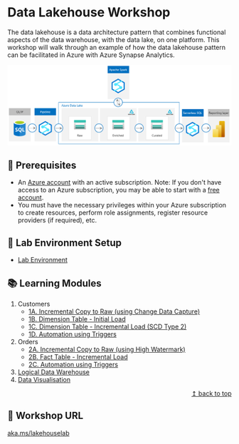 # Data Lakehouse Workshop

The data lakehouse is a data architecture pattern that combines functional aspects of the data warehouse, with the data lake, on one platform. This workshop will walk through an example of how the data lakehouse pattern can be facilitated in Azure with Azure Synapse Analytics.

![Data Lakehouse with Azure Synapse Analytics](./images/readme/001.png)

## :thinking: Prerequisites

* An [Azure account](https://azure.microsoft.com/en-us/free/) with an active subscription. Note: If you don't have access to an Azure subscription, you may be able to start with a [free account](https://www.azure.com/free).
* You must have the necessary privileges within your Azure subscription to create resources, perform role assignments, register resource providers (if required), etc.

## :test_tube: Lab Environment Setup
* [Lab Environment](./modules/module00.md)

## :books: Learning Modules

1. Customers
    * [1A. Incremental Copy to Raw (using Change Data Capture)](./modules/module01a.md)
    * [1B. Dimension Table - Initial Load](./modules/module01b.md)
    * [1C. Dimension Table - Incremental Load (SCD Type 2)](./modules/module01c.md)
    * [1D. Automation using Triggers](./modules/module01d.md)
2. Orders
    * [2A. Incremental Copy to Raw (using High Watermark)](./modules/module02a.md)
    * [2B. Fact Table - Incremental Load](./modules/module02b.md)
    * [2C. Automation using Triggers](./modules/module02c.md)
3. [Logical Data Warehouse](./modules/module03.md)
4. [Data Visualisation](./modules/module04.md)

<div align="right"><a href="#data-lakehouse-workshop">↥ back to top</a></div>

## :link: Workshop URL

[aka.ms/lakehouselab](https://aka.ms/lakehouselab)
